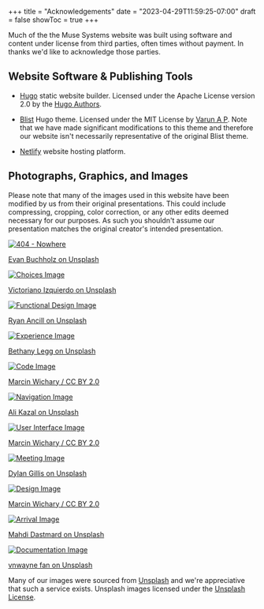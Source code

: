 +++
title = "Acknowledgements"
date = "2023-04-29T11:59:25-07:00"
draft = false
showToc = true
+++

Much of the the Muse Systems website was built using software and content under license from third parties, often times without payment.  In thanks we'd like to acknowledge those parties.

## Website Software & Publishing Tools

* [Hugo](https://gohugo.io) static website builder.  Licensed under the Apache License version 2.0 by the [Hugo Authors](https://github.com/gohugoio/hugo/graphs/contributors).

* [Blist](https://github.com/apvarun/blist-hugo-theme) Hugo theme. Licensed under the MIT License by [Varun A P](https://github.com/apvarun).  Note that we have made significant modifications to this theme and therefore our website isn't necessarily representative of the original Blist theme.

* [Netlify](https://netlify.com) website hosting platform.


## Photographs, Graphics, and Images

Please note that many of the images used in this website have been modified by us from their original presentations.  This could include compressing, cropping, color correction, or any other edits deemed necessary for our purposes.  As such you shouldn't assume our presentation matches the original creator's intended presentation.

<div class="mx-auto grid grid-cols-1 sm:grid-cols-2 md:grid-cols-3 gap-1 md:gap-2">
	<div class="max-w-xs flex flex-col gap-2">
		<div class="border-2 border-neutral-300 p-4">
			<a href="https://unsplash.com/es/@vnbuchholz92?utm_source=unsplash&utm_medium=referral&utm_content=creditCopyText" target="_blank" class="not-prose flex flex-col gap-2">
				<img src="/img/404image.webp" alt="404 - Nowhere" />
				<p class="text-sm">Evan Buchholz on Unsplash</p>
			</a>
		</div>
		<div class="border-2 border-neutral-300 p-4">
			<a href="https://unsplash.com/@victoriano?utm_source=unsplash&utm_medium=referral&utm_content=creditCopyText" target="_blank" class="not-prose flex flex-col gap-2">
				<img src="/img/services/implementation/choices.webp" alt="Choices Image" />
				<p class="text-sm">Victoriano Izquierdo on Unsplash</p>
			</a>
		</div>
		<div class="border-2 border-neutral-300 p-4">
			<a href="https://unsplash.com/@ryanancill?utm_source=unsplash&utm_medium=referral&utm_content=creditCopyText" target="_blank" class="not-prose flex flex-col gap-2">
				<img src="/img/services/design/functional-design.webp" alt="Functional Design Image" />
				<p class="text-sm">Ryan Ancill on Unsplash</p>
			</a>
		</div>
	</div>
	<div class="max-w-xs flex flex-col gap-2">
		<div class="border-2 border-neutral-300 p-4">
			<a href="https://unsplash.com/@bkotynski?utm_source=unsplash&utm_medium=referral&utm_content=creditCopyText" target="_blank" class="not-prose flex flex-col gap-2">
				<img src="/img/landing/experience.webp" alt="Experience Image" />
				<p class="text-sm">Bethany Legg on Unsplash</p>
			</a>
		</div>
		<div class="border-2 border-neutral-300 p-4">
			<a href="https://www.flickr.com/photos/mwichary/2221971367/in/photolist-4ombFa-4Z8bzA-4FnfeK-4ky2fG-4uZhKt-NmY6ek-7BLGDE-4kxZ3Y-5X7SpV-4heHfk-5C3GUH-5C7V5m" target="_blank" class="not-prose flex flex-col gap-2">
				<img src="/img/services/development/svc-app-dev-cover.webp" alt="Code Image" />
				<p class="text-sm">Marcin Wichary / CC BY 2.0</p>
			</a>
		</div>
		<div class="border-2 border-neutral-300 p-4">
			<a href="https://unsplash.com/@lureofadventure?utm_source=unsplash&utm_medium=referral&utm_content=creditCopyText" target="_blank" class="not-prose flex flex-col gap-2">
				<img src="/img/services/implementation/navigation.webp" alt="Navigation Image" />
				<p class="text-sm">Ali Kazal on Unsplash</p>
			</a>
		</div>
		<div class="border-2 border-neutral-300 p-4">
			<a href="https://flic.kr/p/4obSbY" target="_blank" class="not-prose flex flex-col gap-2">
				<img src="/img/services/design/interfaces.webp" alt="User Interface Image" />
				<p class="text-sm">Marcin Wichary / CC BY 2.0</p>
			</a>
		</div>
	</div>
	<div class="max-w-xs flex flex-col gap-2">
		<div class="border-2 border-neutral-300 p-4">
			<a href="https://unsplash.com/de/@dylandgillis?utm_source=unsplash&utm_medium=referral&utm_content=creditCopyText" target="_blank" class="not-prose flex flex-col gap-2">
				<img src="/img/services/implementation/svc-impl-mgt-cover.webp" alt="Meeting Image" />
				<p class="text-sm">Dylan Gillis on Unsplash</p>
			</a>
		</div>
		<div class="border-2 border-neutral-300 p-4">
			<a href="https://www.flickr.com/photos/mwichary/3250009028/in/photolist-4AeAgt-5Xc9sq-5X7UfZ-5X7Tyr-5X7TRV" target="_blank" class="not-prose flex flex-col gap-2">
				<img src="/img/services/design/svc-bus-sys-design-cover.webp" alt="Design Image" />
				<p class="text-sm">Marcin Wichary / CC BY 2.0</p>
			</a>
		</div>
		<div class="border-2 border-neutral-300 p-4">
			<a href="https://unsplash.com/@mahdigp?utm_source=unsplash&utm_medium=referral&utm_content=creditCopyText" target="_blank" class="not-prose flex flex-col gap-2">
				<img src="/img/services/implementation/arrival.webp" alt="Arrival Image" />
				<p class="text-sm">Mahdi Dastmard on Unsplash</p>
			</a>
		</div>
		<div class="border-2 border-neutral-300 p-4">
			<a href="https://unsplash.com/@vnwayne?utm_source=unsplash&utm_medium=referral&utm_content=creditCopyText" target="_blank" class="not-prose flex flex-col gap-2">
				<img src="/img/services/design/documentation.webp" alt="Documentation Image" />
				<p class="text-sm">vnwayne fan on Unsplash</p>
			</a>
		</div>
	</div>
</div>

Many of our images were sourced from <a href="https://unsplash.com" target="_blank">Unsplash</a> and we're appreciative that such a service exists.  Unsplash images licensed under the <a href="https://unsplash.com/license" target="_blank">Unsplash License</a>.
